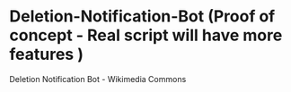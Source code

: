 # Deletion-Notification-Bot (Proof of concept - Real script will have more features )
Deletion Notification Bot - Wikimedia Commons

